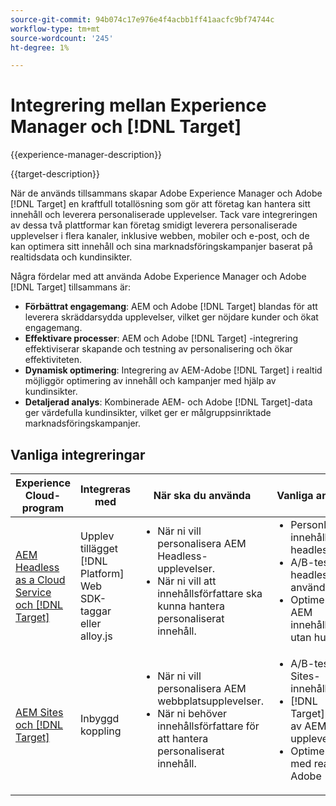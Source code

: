 ```yaml
---
source-git-commit: 94b074c17e976e4f4acbb1ff41aacfc9bf74744c
workflow-type: tm+mt
source-wordcount: '245'
ht-degree: 1%

---
```



# Integrering mellan Experience Manager och [!DNL Target]

{{experience-manager-description}}

{{target-description}}

När de används tillsammans skapar Adobe Experience Manager och Adobe [!DNL Target] en kraftfull totallösning som gör att företag kan hantera sitt innehåll och leverera personaliserade upplevelser. Tack vare integreringen av dessa två plattformar kan företag smidigt leverera personaliserade upplevelser i flera kanaler, inklusive webben, mobiler och e-post, och de kan optimera sitt innehåll och sina marknadsföringskampanjer baserat på realtidsdata och kundinsikter.

Några fördelar med att använda Adobe Experience Manager och Adobe [!DNL Target] tillsammans är:

+ **Förbättrat engagemang**: AEM och Adobe [!DNL Target] blandas för att leverera skräddarsydda upplevelser, vilket ger nöjdare kunder och ökat engagemang.
+ **Effektivare processer**: AEM och Adobe [!DNL Target] -integrering effektiviserar skapande och testning av personalisering och ökar effektiviteten.
+ **Dynamisk optimering**: Integrering av AEM-Adobe [!DNL Target] i realtid möjliggör optimering av innehåll och kampanjer med hjälp av kundinsikter.
+ **Detaljerad analys**: Kombinerade AEM- och Adobe [!DNL Target]-data ger värdefulla kundinsikter, vilket ger er målgruppsinriktade marknadsföringskampanjer.

## Vanliga integreringar

<table>
    <thead>
        <tr>
            <th>Experience Cloud-program</th>
            <th>Integreras med</th>
            <th>När ska du använda</th>
            <th>Vanliga användningsfall</th>
        </tr>
    </thead>
    <tbody>
        <tr>
            <td><a href="https://experienceleague.adobe.com/docs/experience-manager-learn/cloud-service/integrations/target.html?lang=sv-SE" target="_blank" rel="noreferrer">AEM Headless as a Cloud Service och [!DNL Target]</a></td>
            <td>Upplev tillägget [!DNL Platform] Web SDK-taggar eller alloy.js</td>
            <td>
              <ul style="margin-top: 0;">
                <li>När ni vill personalisera AEM Headless-upplevelser.</li>
                <li>När ni vill att innehållsförfattare ska kunna hantera personaliserat innehåll.</li>
              </ul>
            </td>
            <td>
                <ul style="margin-top: 0;">
                  <li>Personlig innehållsleverans för headless AEM.</li>
                  <li>A/B-testning av headless AEM-drivna användarupplevelser.</li>
                  <li>Optimering i realtid av AEM innehållsvarianter utan huvud.</li>
                </ul>
            </td>
        </tr>
        <tr>
            <td><a href="https://experienceleague.adobe.com/docs/experience-manager-learn/sites/integrations/target/overview.html?lang=sv-SE" target="_blank" rel="noreferrer">AEM Sites och [!DNL Target]</a></td>
            <td>Inbyggd koppling</td>
            <td>
                <ul style="margin-top: 0;">
                    <li>När ni vill personalisera AEM webbplatsupplevelser.</li>
                    <li>När ni behöver innehållsförfattare för att hantera personaliserat innehåll.</li>
                </ul>
            </td>
            <td>
              <ul style="margin-top: 0;">
                <li>A/B-tester för AEM Sites-innehållsvarianter.</li>
                <li>[!DNL Target]personalisering av AEM Sites upplevelser.</li>
                <li>Optimerar AEM Sites med realtidsdata från Adobe [!DNL Target].</li>
              </ul>
            </td>
        </tr>
    </tbody>          
</table>
